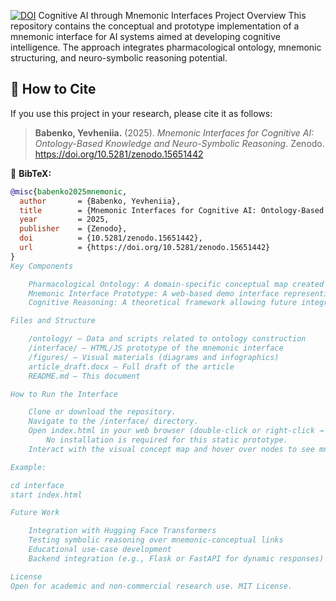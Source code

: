 [![DOI](https://zenodo.org/badge/DOI/10.5281/zenodo.15651442.svg)](https://doi.org/10.5281/zenodo.15651442)
Cognitive AI through Mnemonic Interfaces
Project Overview
This repository contains the conceptual and prototype implementation of a mnemonic interface for AI systems aimed at developing cognitive intelligence. The approach integrates pharmacological ontology, mnemonic structuring, and neuro-symbolic reasoning potential.
## 📖 How to Cite

If you use this project in your research, please cite it as follows:

> **Babenko, Yevheniia.** (2025). *Mnemonic Interfaces for Cognitive AI: Ontology-Based Knowledge and Neuro-Symbolic Reasoning*. Zenodo. https://doi.org/10.5281/zenodo.15651442

📎 **BibTeX:**

```bibtex
@misc{babenko2025mnemonic,
  author       = {Babenko, Yevheniia},
  title        = {Mnemonic Interfaces for Cognitive AI: Ontology-Based Knowledge and Neuro-Symbolic Reasoning},
  year         = 2025,
  publisher    = {Zenodo},
  doi          = {10.5281/zenodo.15651442},
  url          = {https://doi.org/10.5281/zenodo.15651442}
}
Key Components

    Pharmacological Ontology: A domain-specific conceptual map created using a combination of NLP and structured data modeling.
    Mnemonic Interface Prototype: A web-based demo interface representing concepts and associative structures to aid interpretability.
    Cognitive Reasoning: A theoretical framework allowing future integration with neuro-inspired symbolic reasoning agents.

Files and Structure

    /ontology/ – Data and scripts related to ontology construction
    /interface/ – HTML/JS prototype of the mnemonic interface
    /figures/ – Visual materials (diagrams and infographics)
    article_draft.docx – Full draft of the article
    README.md – This document

How to Run the Interface

    Clone or download the repository.
    Navigate to the /interface/ directory.
    Open index.html in your web browser (double-click or right-click → "Open with browser").
        No installation is required for this static prototype.
    Interact with the visual concept map and hover over nodes to see mnemonic hints.

Example:

cd interface
start index.html

Future Work

    Integration with Hugging Face Transformers
    Testing symbolic reasoning over mnemonic-conceptual links
    Educational use-case development
    Backend integration (e.g., Flask or FastAPI for dynamic responses)

License
Open for academic and non-commercial research use. MIT License.
